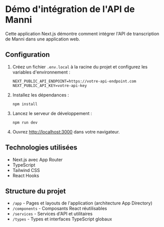 # Démo d'intégration de l'API de Manni

Cette application Next.js démontre comment intégrer l'API de transcription de Manni dans une application web.

## Configuration

1. Créez un fichier `.env.local` à la racine du projet et configurez les variables d'environnement :
   ```
   NEXT_PUBLIC_API_ENDPOINT=https://votre-api-endpoint.com
   NEXT_PUBLIC_API_KEY=votre-api-key
   ```

2. Installez les dépendances :
   ```
   npm install
   ```

3. Lancez le serveur de développement :
   ```
   npm run dev
   ```

4. Ouvrez [http://localhost:3000](http://localhost:3000) dans votre navigateur.

## Technologies utilisées

- Next.js avec App Router
- TypeScript
- Tailwind CSS
- React Hooks

## Structure du projet

- `/app` - Pages et layouts de l'application (architecture App Directory)
- `/components` - Composants React réutilisables
- `/services` - Services d'API et utilitaires
- `/types` - Types et interfaces TypeScript globaux